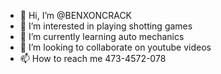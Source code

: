 - 👋 Hi, I’m @BENXONCRACK
- 👀 I’m interested in playing shotting games
- 🌱 I’m currently learning auto mechanics
- 💞️ I’m looking to collaborate on youtube videos
- 📫 How to reach me 473-4572-078

<!---
BENXONCRACK/BENXONCRACK is a ✨ special ✨ repository because its `README.md` (this file) appears on your GitHub profile.
You can click the Preview link to take a look at your changes.
--->
